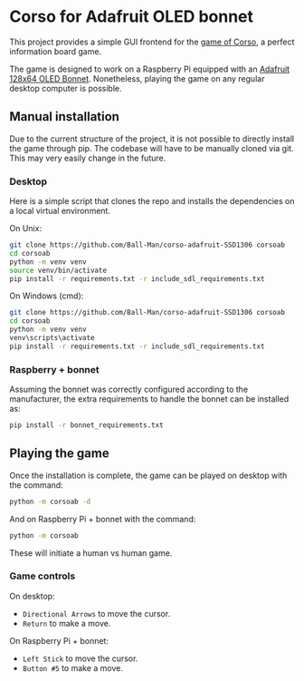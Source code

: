 # Corso for Adafruit OLED bonnet
This project provides a simple GUI frontend for the [game of Corso](https://github.com/Ball-Man/corso), a perfect information board game.

The game is designed to work on a Raspberry Pi equipped with an [Adafruit 128x64 OLED Bonnet](https://www.adafruit.com/product/3531). Nonetheless, playing the game on any regular desktop computer is possible.

## Manual installation
Due to the current structure of the project, it is not possible to directly install the game through pip. The codebase will have to be manually cloned via git. This may very easily change in the future.

### Desktop
Here is a simple script that clones the repo and installs the dependencies on a local virtual environment.

On Unix:
```bash
git clone https://github.com/Ball-Man/corso-adafruit-SSD1306 corsoab
cd corsoab
python -m venv venv
source venv/bin/activate
pip install -r requirements.txt -r include_sdl_requirements.txt
```

On Windows (cmd):
```bash
git clone https://github.com/Ball-Man/corso-adafruit-SSD1306 corsoab
cd corsoab
python -m venv venv
venv\scripts\activate
pip install -r requirements.txt -r include_sdl_requirements.txt
```

### Raspberry + bonnet
Assuming the bonnet was correctly configured according to the manufacturer, the extra requirements to handle the bonnet can be installed as:
```bash
pip install -r bonnet_requirements.txt
```

## Playing the game
Once the installation is complete, the game can be played on desktop with the command:
```bash
python -m corsoab -d
```

And on Raspberry Pi + bonnet with the command:
```bash
python -m corsoab
```

These will initiate a human vs human game.

### Game controls
On desktop:
* ``Directional Arrows`` to move the cursor.
* ``Return`` to make a move.

On Raspberry Pi + bonnet:
* ``Left Stick`` to move the cursor.
* ``Button #5`` to make a move.
